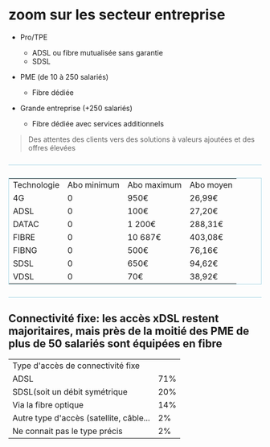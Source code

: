 # zoom sur les secteur entreprise

* Pro/TPE
    * ADSL ou fibre mutualisée sans garantie
    * SDSL

* PME (de 10 à 250 salariés)
    * Fibre dédiée

* Grande entreprise (+250 salariés)
    * Fibre dédiée avec services additionnels

> Des attentes des clients vers des solutions à valeurs ajoutées et des offres élevées

<hr style="background: lightblue; margin: 25px 0;">

<table style="border: 1px solid lightblue">
<tr>
    <td>Technologie</td>
    <td>Abo minimum</td>
    <td>Abo maximum</td>
    <td>Abo moyen</td>
</tr>
<tr>
    <td>4G</td>
    <td>0</td>
    <td>950€</td>
    <td>26,99€</td>
</tr>
<tr>
    <td>ADSL</td>
    <td>0</td>
    <td>100€</td>
    <td>27,20€</td>
</tr>
<tr>
    <td>DATAC</td>
    <td>0</td>
    <td>1 200€</td>
    <td>288,31€</td>
</tr>
<tr>
    <td>FIBRE</td>
    <td>0</td>
    <td>10 687€</td>
    <td>403,08€</td>
</tr>
<tr>
    <td>FIBNG</td>
    <td>0</td>
    <td>500€</td>
    <td>76,16€</td>
</tr>
<tr>
    <td>SDSL</td>
    <td>0</td>
    <td>650€</td>
    <td>94,62€</td>
</tr>
<tr>
    <td>VDSL</td>
    <td>0</td>
    <td>70€</td>
    <td>38,92€</td>
</tr>
</table>

<hr style="background: lightblue; margin: 25px 0">



## Connectivité fixe: les accès xDSL restent majoritaires, mais près de la moitié des PME de plus de 50 salariés sont équipées en fibre


<table>
<tr>
    <td>Type d'accès de connectivité fixe</td>

</tr>
<tr>
    <td>ADSL</td>
    <td>71%</td>
</tr>
<tr>
    <td>SDSL(soit un débit symétrique</td>
    <td>20%</td>
</tr>
<tr>
    <td>Via la fibre optique</td>
    <td>14%</td>
</tr>
<tr>
    <td>Autre type d'accès (satellite, câble...</td>
    <td>2%</td>
</tr>
<tr>
    <td>Ne connait pas le type précis</td>
    <td>2%</td>
</tr>
</table>